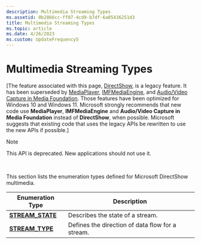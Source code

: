 ```yaml
---
description: Multimedia Streaming Types
ms.assetid: 0b2866cc-ff07-4cd9-b7df-6a05436251d3
title: Multimedia Streaming Types
ms.topic: article
ms.date: 4/26/2023
ms.custom: UpdateFrequency5
---
```


# Multimedia Streaming Types

\[The feature associated with this page, [DirectShow](/windows/win32/directshow/directshow), is a legacy feature. It has been superseded by [MediaPlayer](/uwp/api/Windows.Media.Playback.MediaPlayer), [IMFMediaEngine](/windows/win32/api/mfmediaengine/nn-mfmediaengine-imfmediaengine), and [Audio/Video Capture in Media Foundation](windows/win32/medfound/audio-video-capture-in-media-foundation). Those features have been optimized for Windows 10 and Windows 11. Microsoft strongly recommends that new code use **MediaPlayer**, **IMFMediaEngine** and **Audio/Video Capture in Media Foundation** instead of **DirectShow**, when possible. Microsoft suggests that existing code that uses the legacy APIs be rewritten to use the new APIs if possible.\]

> [!Note]  
> This API is deprecated. New applications should not use it.

 

This section lists the enumeration types defined for Microsoft DirectShow multimedia.



| Enumeration Type                      | Description                                      |
|---------------------------------------|--------------------------------------------------|
| [**STREAM\_STATE**](/previous-versions/windows/desktop/api/mmstream/ne-mmstream-stream_state) | Describes the state of a stream.                 |
| [**STREAM\_TYPE**](/previous-versions/windows/desktop/api/mmstream/ne-mmstream-stream_type)   | Defines the direction of data flow for a stream. |



 

 

 



